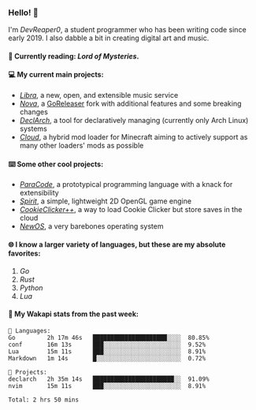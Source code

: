 ### Hello! 👋

I'm _DevReaper0_, a student programmer who has been writing code since early 2019. I also dabble a bit in creating digital art and music.

#### 📖 Currently reading: *Lord of Mysteries*.

#### 💻 My current main projects:

-   _[Libra](https://github.com/LibraMusic)_, a new, open, and extensible music service
-   _[Nova](https://github.com/LibraMusic/Nova)_, a [GoReleaser](https://github.com/goreleaser/goreleaser) fork with additional features and some breaking changes
-   _[DeclArch](https://github.com/DevReaper0/declarch)_, a tool for declaratively managing (currently only Arch Linux) systems
-   _[Cloud](https://github.com/CloudLoaderMC/CloudLoader)_, a hybrid mod loader for Minecraft aiming to actively support as many other loaders' mods as possible

#### ⌨️ Some other cool projects:

-   _[ParaCode](https://github.com/ParaCodeLang/ParaCode)_, a prototypical programming language with a knack for extensibility
-   _[Spirit](https://gitlab.com/DevReaper0/SpiritEngine)_, a simple, lightweight 2D OpenGL game engine
-   _[CookieClicker++](https://github.com/DevReaper0/CookieClickerPlusPlus)_, a way to load Cookie Clicker but store saves in the cloud
-   _[NewOS](https://github.com/DevReaper0/NewOS)_, a very barebones operating system

#### 🌐 I know a larger variety of languages, but these are my absolute favorites:

1. _Go_
2. _Rust_
3. _Python_
4. _Lua_

#### 📡 My Wakapi stats from the past week:

```text
💾 Languages:
Go         2h 17m 46s   █████████████████████░░░░  80.85%
conf       16m 13s      ███░░░░░░░░░░░░░░░░░░░░░░  9.52%
Lua        15m 11s      ███░░░░░░░░░░░░░░░░░░░░░░  8.91%
Markdown   1m 14s       █░░░░░░░░░░░░░░░░░░░░░░░░  0.72%

💼 Projects:
declarch   2h 35m 14s   ███████████████████████░░  91.09%
nvim       15m 11s      ███░░░░░░░░░░░░░░░░░░░░░░  8.91%

Total: 2 hrs 50 mins
```
